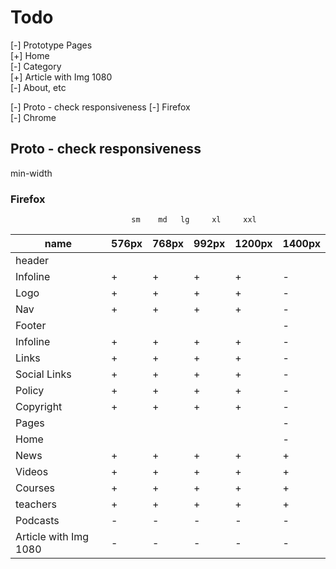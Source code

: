 # Todo

[-] Prototype Pages  
    [+] Home  
    [-] Category  
    [+] Article with Img 1080  
    [-] About, etc  

[-] Proto - check responsiveness
    [-] Firefox  
    [-] Chrome  

## Proto - check responsiveness

min-width

### Firefox

                               sm    md   lg     xl     xxl

|name                       |576px|768px|992px|1200px|1400px|
|---------------------------|-----|-----|-----|------|------|
|header                     |     |     |     |      |      |
|   Infoline                |  +  |  +  |  +  |  +   |  -   |
|   Logo                    |  +  |  +  |  +  |  +   |  -   |
|   Nav                     |  +  |  +  |  +  |  +   |  -   |
|Footer                     |     |     |     |      |  -   |
|   Infoline                |  +  |  +  |  +  |  +   |  -   |
|    Links                  |  +  |  +  |  +  |  +   |  -   |
|    Social Links           |  +  |  +  |  +  |  +   |  -   |
|    Policy                 |  +  |  +  |  +  |  +   |  -   |
|    Copyright              |  +  |  +  |  +  |  +   |  -   |
|Pages                      |     |     |     |      |  -   |
|    Home                   |     |     |     |      |  -   |
|       News                |  +  |  +  |  +  |  +   |  +   |
|       Videos              |  +  |  +  |  +  |  +   |  +   |
|       Courses             |  +  |  +  |  +  |  +   |  +   |
|       teachers            |  +  |  +  |  +  |  +   |  +   |
|       Podcasts            |  -  |  -  |  -  |  -   |  -   |
|    Article with Img 1080  |  -  |  -  |  -  |  -   |  -   |
